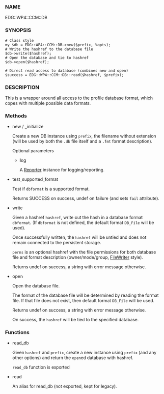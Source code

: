 
### NAME

EDG::WP4::CCM::DB

### SYNOPSIS
    # Class style
    my $db = EDG::WP4::CCM::DB->new($prefix, %opts);
    # Write the hashref to the database file
    $db->write($hashref);
    # Open the database and tie to hashref
    $db->open($hashref);

    # Direct read access to database (combines new and open)
    $success = EDG::WP4::CCM::DB::read($hashref, $prefix);

### DESCRIPTION

This is a wrapper around all access to the profile database
format, which copes with multiple possible data formats.

### Methods

- new / \_initialize

    Create a new DB instance using `prefix`, the filename without extension
    (will be used by both the `.db` file itself and a `.fmt` format description).

    Optional parameters

    - log

        A [Reporter](../CAF/Reporter.md) instance for logging/reporting.

- test\_supported\_format

    Test if `dbformat` is a supported format.

    Returns SUCCESS on success, undef on failure (and sets `fail` attribute).

- write

    Given a hashref `hashref`, write out the
    hash in a database format `dbformat`.
    (If `dbformat` is not defined, the
    default format `DB_File` will be used).

    Once successfully written, the `hashref` will be
    untied and does not remain connected to the
    persistent storage.

    `perms` is an optional hashref with the file permissions
    for both database file and format description
    (owner/mode/group, [FileWriter](../CAF/FileWriter.md) style).

    Returns undef on success, a string with error message otherwise.

- open

    Open the database file.

    The format of the database file will be determined by reading
    the format file. If that file does not exist, then
    default format `DB_File` will be used.

    Returns undef on success, a string with error message otherwise.

    On success, the `hashref` will be tied to the specified database.

### Functions

- read\_db

    Given `hashref` and `prefix`, create a new instance
    using `prefix` (and any other options)
    and return the `open`ed database with hashref.

    `read_db` function is exported

- read

    An alias for read\_db (not exported, kept for legacy).
